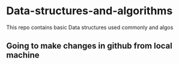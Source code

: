 # Data-structures-and-algorithms
This repo contains basic Data structures used commonly and algos

## Going to make changes in github from local machine
